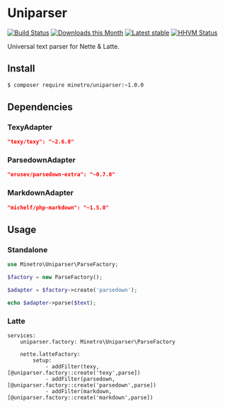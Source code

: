 # Uniparser

[![Build Status](https://travis-ci.org/minetro/uniparser.svg?branch=master)](https://travis-ci.org/minetro/uniparser)
[![Downloads this Month](https://img.shields.io/packagist/dm/minetro/uniparser.svg?style=flat)](https://packagist.org/packages/minetro/uniparser)
[![Latest stable](https://img.shields.io/packagist/v/minetro/uniparser.svg?style=flat)](https://packagist.org/packages/minetro/uniparser)
[![HHVM Status](https://img.shields.io/hhvm/minetro/uniparser.svg?style=flat)](http://hhvm.h4cc.de/package/minetro/uniparser)

Universal text parser for Nette & Latte.

## Install

```sh
$ composer require minetro/uniparser:~1.0.0
```

## Dependencies

### TexyAdapter
```json
"texy/texy": "~2.6.0"
```

### ParsedownAdapter
```json
"erusev/parsedown-extra": "~0.7.0"
```

### MarkdownAdapter
```json
"michelf/php-markdown": "~1.5.0"
```

## Usage

### Standalone

```php
use Minetro\Uniparser\ParseFactory;

$factory = new ParseFactory();

$adapter = $factory->create('parsedown');

echo $adapter->parse($text);
```

### Latte

```neon
services:
    uniparser.factory: Minetro\Uniparser\ParseFactory
    
    nette.latteFactory:
        setup:
            - addFilter(texy, [@uniparser.factory::create('texy',parse])
            - addFilter(parsedown, [@uniparser.factory::create('parsedown',parse])
            - addFilter(markdown, [@uniparser.factory::create('markdown',parse])
```